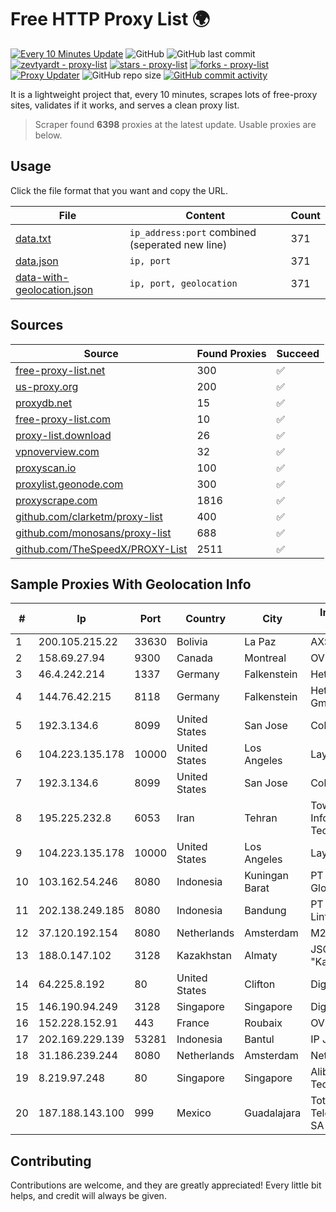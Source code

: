
# Free HTTP Proxy List 🌍

[![Every 10 Minutes Update](https://github.com/mertguvencli/http-proxy-list/actions/workflows/main.yml/badge.svg?branch=main)](https://github.com/mertguvencli/http-proxy-list/actions/workflows/main.yml)
![GitHub](https://img.shields.io/github/license/mertguvencli/http-proxy-list)
![GitHub last commit](https://img.shields.io/github/last-commit/mertguvencli/http-proxy-list)
[![zevtyardt - proxy-list](https://img.shields.io/static/v1?label=zevtyardt&message=proxy-list&color=blue&logo=github)](https://github.com/zevtyardt/proxy-list "Go to GitHub repo")
[![stars - proxy-list](https://img.shields.io/github/stars/zevtyardt/proxy-list?style=social)](https://github.com/zevtyardt/proxy-list)
[![forks - proxy-list](https://img.shields.io/github/forks/zevtyardt/proxy-list?style=social)](https://github.com/zevtyardt/proxy-list)
[![Proxy Updater](https://github.com/zevtyardt/proxy-list/workflows/Proxy%20Updater/badge.svg)](https://github.com/zevtyardt/proxy-list/actions?query=workflow:"Proxy+Updater")
![GitHub repo size](https://img.shields.io/github/repo-size/zevtyardt/proxy-list)
[![GitHub commit activity](https://img.shields.io/github/commit-activity/m/zevtyardt/proxy-list?logo=commits)](https://github.com/zevtyardt/proxy-list/commits/main)

It is a lightweight project that, every 10 minutes, scrapes lots of free-proxy sites, validates if it works, and serves a clean proxy list.

> Scraper found **6398** proxies at the latest update. Usable proxies are below.

## Usage

Click the file format that you want and copy the URL.

|File|Content|Count|
|----|-------|-----|
|[data.txt](https://raw.githubusercontent.com/mertguvencli/http-proxy-list/main/proxy-list/data.txt)|`ip_address:port` combined (seperated new line)|371|
|[data.json](https://raw.githubusercontent.com/mertguvencli/http-proxy-list/main/proxy-list/data.json)|`ip, port`|371|
|[data-with-geolocation.json](https://raw.githubusercontent.com/mertguvencli/http-proxy-list/main/proxy-list/data-with-geolocation.json)|`ip, port, geolocation`|371|

## Sources

|Source|Found Proxies|Succeed|
|------|-------------|-------|
|[free-proxy-list.net](https://free-proxy-list.net)|300|✅|
|[us-proxy.org](https://www.us-proxy.org)|200|✅|
|[proxydb.net](http://proxydb.net)|15|✅|
|[free-proxy-list.com](https://free-proxy-list.com/?page=&port=&type%5B%5D=http&type%5B%5D=https&up_time=0&search=Search)|10|✅|
|[proxy-list.download](https://www.proxy-list.download/HTTP)|26|✅|
|[vpnoverview.com](https://vpnoverview.com/privacy/anonymous-browsing/free-proxy-servers)|32|✅|
|[proxyscan.io](https://www.proxyscan.io)|100|✅|
|[proxylist.geonode.com](https://proxylist.geonode.com/api/proxy-list?limit=300&page=1&sort_by=lastChecked&sort_type=desc&protocols=http,https)|300|✅|
|[proxyscrape.com](https://api.proxyscrape.com/v2/?request=displayproxies&protocol=http&timeout=10000&country=all&ssl=all&anonymity=all)|1816|✅|
|[github.com/clarketm/proxy-list](https://raw.githubusercontent.com/clarketm/proxy-list/master/proxy-list-raw.txt)|400|✅|
|[github.com/monosans/proxy-list](https://raw.githubusercontent.com/monosans/proxy-list/main/proxies/http.txt)|688|✅|
|[github.com/TheSpeedX/PROXY-List](https://raw.githubusercontent.com/TheSpeedX/PROXY-List/master/http.txt)|2511|✅|


## Sample Proxies With Geolocation Info

|#|Ip|Port|Country|City|Internet Service Provider|
|-|--|----|-------|----|-------------------------|
|1|200.105.215.22|33630|Bolivia|La Paz|AXS Bolivia S. A.|
|2|158.69.27.94|9300|Canada|Montreal|OVH SAS|
|3|46.4.242.214|1337|Germany|Falkenstein|Hetzner|
|4|144.76.42.215|8118|Germany|Falkenstein|Hetzner Online GmbH|
|5|192.3.134.6|8099|United States|San Jose|ColoCrossing|
|6|104.223.135.178|10000|United States|Los Angeles|LayerHost|
|7|192.3.134.6|8099|United States|San Jose|ColoCrossing|
|8|195.225.232.8|6053|Iran|Tehran|Towse'e Saman Information Technology Co. PJS|
|9|104.223.135.178|10000|United States|Los Angeles|LayerHost|
|10|103.162.54.246|8080|Indonesia|Kuningan Barat|PT Pratama Asia Globalindo|
|11|202.138.249.185|8080|Indonesia|Bandung|PT Melvar Lintasnusa|
|12|37.120.192.154|8080|Netherlands|Amsterdam|M247 Europe SRL|
|13|188.0.147.102|3128|Kazakhstan|Almaty|JSC "KazTransCom"|
|14|64.225.8.192|80|United States|Clifton|DigitalOcean, LLC|
|15|146.190.94.249|3128|Singapore|Singapore|DigitalOcean, LLC|
|16|152.228.152.91|443|France|Roubaix|OVH SAS|
|17|202.169.229.139|53281|Indonesia|Bantul|IP JMN Soho|
|18|31.186.239.244|8080|Netherlands|Amsterdam|NetSkope Inc|
|19|8.219.97.248|80|Singapore|Singapore|Alibaba (US) Technology Co., Ltd.|
|20|187.188.143.100|999|Mexico|Guadalajara|Total Play Telecomunicaciones SA De CV|



## Contributing

Contributions are welcome, and they are greatly appreciated! Every
little bit helps, and credit will always be given.

